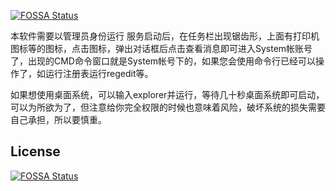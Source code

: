 [![FOSSA Status](https://app.fossa.io/api/projects/git%2Bgithub.com%2F17192175113%2Fget-SYSTEM-user.svg?type=shield)](https://app.fossa.io/projects/git%2Bgithub.com%2F17192175113%2Fget-SYSTEM-user?ref=badge_shield)

本软件需要以管理员身份运行
服务启动后，在任务栏出现锯齿形，上面有打印机图标等的图标，点击图标，弹出对话框后点击查看消息即可进入System帐账号了，出现的CMD命令窗口就是System帐号下的，如果您会使用命令行已经可以操作了，如运行注册表运行regedit等。

如果想使用桌面系统，可以输入explorer并运行，等待几十秒桌面系统即可启动，可以为所欲为了，但注意给你完全权限的时候也意味着风险，破坏系统的损失需要自己承担，所以要慎重。


## License
[![FOSSA Status](https://app.fossa.io/api/projects/git%2Bgithub.com%2F17192175113%2Fget-SYSTEM-user.svg?type=large)](https://app.fossa.io/projects/git%2Bgithub.com%2F17192175113%2Fget-SYSTEM-user?ref=badge_large)